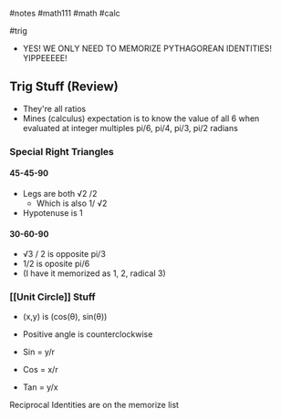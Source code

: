 #notes #math111 #math #calc

#trig


- YES! WE ONLY NEED TO MEMORIZE PYTHAGOREAN IDENTITIES! YIPPEEEEE!

## Trig Stuff (Review)
- They're all ratios
- Mines (calculus) expectation is to know the value of all 6 when evaluated at integer multiples pi/6, pi/4, pi/3, pi/2 radians


### Special Right Triangles

#### 45-45-90
- Legs are both √2 /2 
	- Which is also 1/ √2
- Hypotenuse is 1

#### 30-60-90
- √3 / 2 is opposite pi/3 
- 1/2 is oposite pi/6 
- (I have it memorized as 1, 2, radical 3)


### [[Unit Circle]] Stuff
- (x,y) is (cos(θ), sin(θ))
- Positive angle is counterclockwise

- Sin = y/r
- Cos = x/r
- Tan = y/x

Reciprocal Identities are on the memorize list
